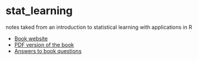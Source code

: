 # stat_learning

notes taked from an introduction to statistical learning with applications in R

- [Book website](https://www.statlearning.com/)
- [PDF version of the book](https://hastie.su.domains/ISLR2/ISLRv2_website.pdf)
- [Answers to book questions](https://blog.princehonest.com/stat-learning/)
